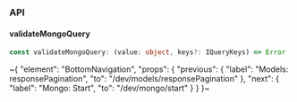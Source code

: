 

### API

#### validateMongoQuery

```ts
const validateMongoQuery: (value: object, keys?: IQueryKeys) => Error | boolean;
```


~{
  "element": "BottomNavigation",
  "props": {
    "previous": {
      "label": "Models: responsePagination",
      "to": "/dev/models/responsePagination"
    },
    "next": {
      "label": "Mongo: Start",
      "to": "/dev/mongo/start"
    }
  }
}~
